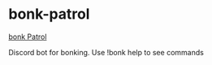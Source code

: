 # bonk-patrol


[bonk Patrol](https://discord.com/api/oauth2/authorize?client_id=806947248486613032&permissions=16777216&scope=bot)

Discord bot for bonking. Use !bonk help to see commands
